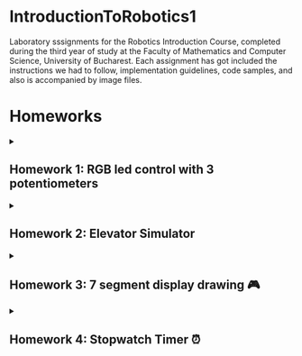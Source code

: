# IntroductionToRobotics1
Laboratory sssignments for the Robotics Introduction Course, completed during the third year of study at the Faculty of Mathematics and Computer Science, University of Bucharest. Each assignment has got included the instructions we had to follow, implementation guidelines, code samples, and also is accompanied by image files.

# Homeworks

<details>
  <summary> <h2>Homework 1: RGB led control with 3 potentiometers </h2> </summary>


### 💻 Code: [See my code:] (https://github.com/tinutzaa/IntroductionToRobotics1/blob/main/Homework/Code1)

### 🎥 Cum functioneaza (https://youtube.com/shorts/V9qGQQUacq0?si=pEYdPxho2bK9czGy)

### 🔌 Schema electronica (https://github.com/tinutzaa/IntroductionToRobotics1/blob/main/Homework/WhatsApp%20Image%202023-10-25%20at%2000.46.37.jpeg)

### 🖼️ Poza Setup (https://github.com/tinutzaa/IntroductionToRobotics1/blob/main/Homework/WhatsApp%20Image%202023-10-25%20at%2000.45.57.jpeg)

</details>

<details>
  <summary> <h2>Homework 2: Elevator Simulator </h2> </summary>

### 💻 Code: (https://github.com/tinutzaa/IntroductionToRobotics1/blob/main/Homework/code)

### 🎥 Cum functioneaza (https://youtube.com/shorts/H0xt9Ap6oJ8?si=-QcVK73RqbiOr8Gu)

### 🔌 Schema Electronica (https://github.com/tinutzaa/IntroductionToRobotics1/blob/main/WhatsApp%20Image%202023-11-01%20at%2000.47.53.jpeg)

### 🖼️ Poza Setup (https://github.com/tinutzaa/IntroductionToRobotics1/blob/main/WhatsApp%20Image%202023-11-01%20at%2001.11.24.jpeg)

</details>

<details>
  <summary> <h2>Homework 3: 7 segment display drawing 🎮 </h2> </summary>
  <br>

  ### Task: The joystick will be used to control the position of the segment on the display
  ### Components:
  - 7 segment display
  - joystick

  ### The system has the following states:
  1. State 1 (default, but also initiated after a button press in State 2): Current position blinking. Can use the joystick to move from one position to neighbors. 
  Short pressing the button toggles state 2. Long pressing the button in state 1 resets the entire display by turning all the segments OFF and moving the current     position to the decimal point.
  2. State 2 (initiated after a button press in State 1): The current segment stops blinking, adopting the state of the segment before selection (ON or OFF).         Toggling the X axis should change the segment state from ON to OFF or from OFF to ON. Clicking the joystick should save the segment state and exit back to state    1.

  ![image](https://github.com/tinutzaa/IntroductionToRobotics1/blob/main/homework2/WhatsApp%20Image%202023-11-07%20at%2022.45.46.jpeg)
  
  
  ### 💻 Code: (https://github.com/tinutzaa/IntroductionToRobotics1/blob/main/homework2/code1)

  ### 🎥 How it works: (https://youtube.com/shorts/vXZ6uFWi6N8?si=PrDexMHQWC0MWhRt)


  ![schema](https://github.com/tinutzaa/IntroductionToRobotics1/blob/main/homework2/WhatsApp%20Image%202023-11-07%20at%2022.53.27.jpeg)

  </br>
</details>

<details>
  <summary> <h2>Homework 4: Stopwatch Timer ⏰ </h2> </summary>
  <br>

  ### Task: Using the 4 digit 7 segment display and 3 buttons,you should implement a stopwatch timer that counts in 10ths of a secondand has a save lap functionality
  ### Components:
  - 4 digit 7 segment display
  - 3 buttons
  - 1 LED
  - 1 shift register

  ![image](https://github.com/tinutzaa/IntroductionToRobotics1/blob/main/homework2/WhatsApp%20Image%202023-11-07%20at%2022.45.46.jpeg)
  
  
  ### 💻 Code: (https://github.com/tinutzaa/IntroductionToRobotics1/blob/main/homework2/code1)

  ### 🎥 How it works: (https://youtube.com/shorts/vXZ6uFWi6N8?si=PrDexMHQWC0MWhRt)


  ![schema](https://github.com/tinutzaa/IntroductionToRobotics1/blob/main/homework2/WhatsApp%20Image%202023-11-07%20at%2022.53.27.jpeg)

  </br>
</details>




